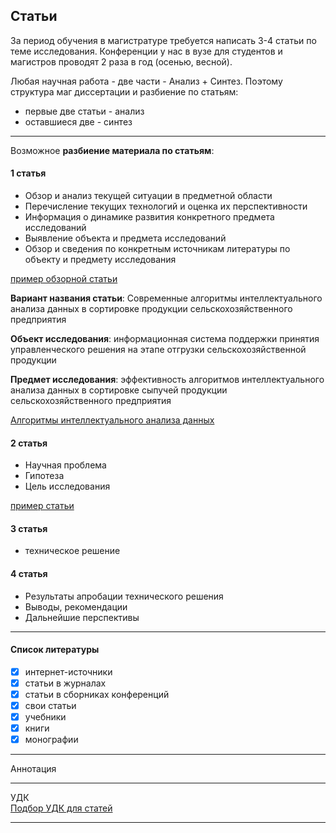 ## Статьи  

За период обучения в магистратуре требуется написать 3-4 статьи по теме исследования. Конференции у нас в вузе для студентов и магистров проводят 2 раза в год (осенью, весной).  

Любая научная работа - две части - Анализ + Синтез. Поэтому структура маг диссертации и разбиение по статьям:  

- первые две статьи - анализ  
- оставшиеся две - синтез  

---  

Возможное **разбиение материала по статьям**:  

#### 1 статья  

- Обзор и анализ текущей ситуации в предметной области
- Перечисление текущих технологий и оценка их перспективности  
- Информация о динамике развития конкретного предмета исследований  
- Выявление объекта и предмета исследований  
- Обзор и сведения по конкретным источникам литературы по объекту и предмету исследования  

[пример обзорной статьи](./02-%D0%A1%D1%82%D0%B0%D1%82%D1%8C%D1%8F-%D0%BF%D1%80%D0%B8%D0%BC%D0%B5%D1%80/primer-obzornoj-stati.pdf)  

**Вариант названия статьи**: Современные алгоритмы интеллектуального анализа данных в сортировке продукции сельскохозяйственного предприятия  

**Объект исследования**: информационная система поддержки принятия управленческого решения на этапе отгрузки сельскохозяйственной продукции  

**Предмет исследования**: эффективность алгоритмов интеллектуального анализа данных в сортировке сыпучей продукции сельскохозяйственного предприятия  

[Алгоритмы интеллектуального анализа данных](https://tproger.ru/translations/top-10-data-mining-algorithms/)  

#### 2 статья  

- Научная проблема  
- Гипотеза  
- Цель исследования  

[пример статьи](./02-%D0%A1%D1%82%D0%B0%D1%82%D1%8C%D1%8F-%D0%BF%D1%80%D0%B8%D0%BC%D0%B5%D1%80/%D0%91%D0%B5%D0%BB%D1%8F%D0%BA%D0%BE%D0%B2%20%D0%9E%D1%80%D0%B3%D0%B0%D0%BD%D0%B8%D0%B7%D0%B0%D1%86%D0%B8%D1%8F%20%D0%B8%D1%81%D1%81%D0%BB%D0%B5%D0%B4%D0%BE%D0%B2%D0%B0%D1%82%D0%B5%D0%BB%D1%8C%D1%81%D0%BA%D0%BE%D0%B9.pdf)  

#### 3 статья  

- техническое решение  

#### 4 статья  

- Результаты апробации технического решения
- Выводы, рекомендации
- Дальнейшие перспективы

---  

#### Список литературы  

- [x] интернет-источники
- [x] статьи в журналах
- [x] статьи в сборниках конференций
- [x] свои статьи
- [x] учебники
- [x] книги
- [x] монографии

---  

Аннотация  

---  

УДК  
[Подбор УДК для статей](https://www.teacode.com/online/udc/)  

---  
